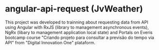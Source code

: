 # angular-api-request (JvWeather)

This project was developed to trainning about requesting data from API using Angular with RxJS (library to management asynchronous events), NgRx (libary to management application local state) and Portals on Everis bootcamp course "Criando projeto para consultar a previsão do tempo via API" from "Digital Innovation One" plataform.